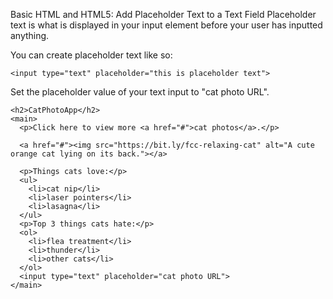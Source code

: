 Basic HTML and HTML5: Add Placeholder Text to a Text Field
Placeholder text is what is displayed in your input element before your user has inputted anything.

You can create placeholder text like so:
```
<input type="text" placeholder="this is placeholder text">
```

Set the placeholder value of your text input to "cat photo URL".

```
<h2>CatPhotoApp</h2>
<main>
  <p>Click here to view more <a href="#">cat photos</a>.</p>
  
  <a href="#"><img src="https://bit.ly/fcc-relaxing-cat" alt="A cute orange cat lying on its back."></a>
  
  <p>Things cats love:</p>
  <ul>
    <li>cat nip</li>
    <li>laser pointers</li>
    <li>lasagna</li>
  </ul>
  <p>Top 3 things cats hate:</p>
  <ol>
    <li>flea treatment</li>
    <li>thunder</li>
    <li>other cats</li>
  </ol>
  <input type="text" placeholder="cat photo URL">
</main>
```